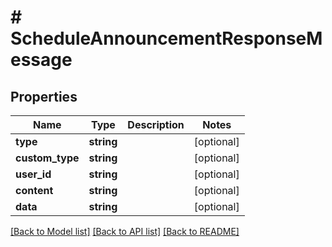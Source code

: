 # # ScheduleAnnouncementResponseMessage

## Properties

Name | Type | Description | Notes
------------ | ------------- | ------------- | -------------
**type** | **string** |  | [optional]
**custom_type** | **string** |  | [optional]
**user_id** | **string** |  | [optional]
**content** | **string** |  | [optional]
**data** | **string** |  | [optional]

[[Back to Model list]](../../README.md#models) [[Back to API list]](../../README.md#endpoints) [[Back to README]](../../README.md)
